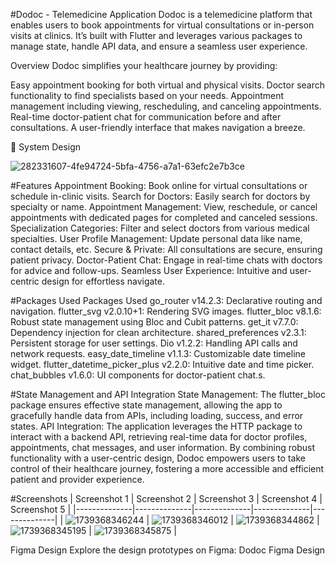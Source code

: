#Dodoc - Telemedicine Application
Dodoc is a telemedicine platform that enables users to book appointments for virtual consultations or in-person visits at clinics. It’s built with Flutter and leverages various packages to manage state, handle API data, and ensure a seamless user experience.

Overview
Dodoc simplifies your healthcare journey by providing:

Easy appointment booking for both virtual and physical visits.
Doctor search functionality to find specialists based on your needs.
Appointment management including viewing, rescheduling, and canceling appointments.
Real-time doctor-patient chat for communication before and after consultations.
A user-friendly interface that makes navigation a breeze.

🎨 System Design

![282331607-4fe94724-5bfa-4756-a7a1-63efc2e7b3ce](https://github.com/user-attachments/assets/c2d691e5-172a-4496-974c-8149c8a1c56d)

#Features
Appointment Booking: Book online for virtual consultations or schedule in-clinic visits.
Search for Doctors: Easily search for doctors by specialty or name.
Appointment Management: View, reschedule, or cancel appointments with dedicated pages for completed and canceled sessions.
Specialization Categories: Filter and select doctors from various medical specialties.
User Profile Management: Update personal data like name, contact details, etc.
Secure & Private: All consultations are secure, ensuring patient privacy.
Doctor-Patient Chat: Engage in real-time chats with doctors for advice and follow-ups.
Seamless User Experience: Intuitive and user-centric design for effortless navigate.

#Packages Used
Packages Used
go_router v14.2.3: Declarative routing and navigation.
flutter_svg v2.0.10+1: Rendering SVG images.
flutter_bloc v8.1.6: Robust state management using Bloc and Cubit patterns.
get_it v7.7.0: Dependency injection for clean architecture.
shared_preferences v2.3.1: Persistent storage for user settings.
Dio v1.2.2: Handling API calls and network requests.
easy_date_timeline v1.1.3: Customizable date timeline widget.
flutter_datetime_picker_plus v2.2.0: Intuitive date and time picker.
chat_bubbles v1.6.0: UI components for doctor-patient chat.s.

#State Management and API Integration
State Management: The flutter_bloc package ensures effective state management, allowing the app to gracefully handle data from APIs, including loading, success, and error states.
API Integration: The application leverages the HTTP package to interact with a backend API, retrieving real-time data for doctor profiles, appointments, chat messages, and user information.
By combining robust functionality with a user-centric design, Dodoc empowers users to take control of their healthcare journey, fostering a more accessible and efficient patient and provider experience.

#Screenshots
| Screenshot 1 | Screenshot 2 | Screenshot 3 | Screenshot 4 | Screenshot 5 |
|--------------|--------------|--------------|--------------|--------------|
| ![1739368346244](https://github.com/user-attachments/assets/13552e5c-5f0c-4fa9-a710-57c44b1ecb30) | ![1739368346012](https://github.com/user-attachments/assets/02c3f97a-74aa-4dcc-8c9f-f64a94fe4bfc) | ![1739368344862](https://github.com/user-attachments/assets/b9e0770a-f6bf-4b6d-ba31-ee66e0390593) | ![1739368345195](https://github.com/user-attachments/assets/3d09018d-e1c7-4fde-b845-b2d017a8d32c) | ![1739368345875](https://github.com/user-attachments/assets/4928e07c-c38f-4558-8a0d-77f131ed2ab5) |


Figma Design
Explore the design prototypes on Figma:
Dodoc Figma Design
